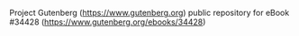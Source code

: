 Project Gutenberg (https://www.gutenberg.org) public repository for eBook #34428 (https://www.gutenberg.org/ebooks/34428)
